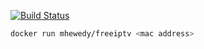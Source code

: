 
[![Build Status](https://travis-ci.org/mhewedy/free-iptv.svg?branch=master)](https://travis-ci.org/mhewedy/free-iptv)

```bash
docker run mhewedy/freeiptv <mac address>
```
